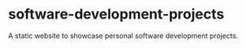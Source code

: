 # software-development-projects
A static website to showcase personal software development projects.
